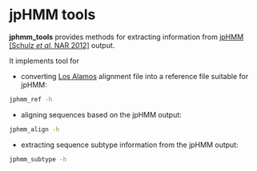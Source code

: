 # jpHMM tools

__jphmm_tools__ provides methods for extracting information 
from [jpHMM](http://jphmm.gobics.de) [[Schulz *et al.* NAR 2012]](https://academic.oup.com/nar/article/40/W1/W193/1073895) output.

It implements tool for
* converting [Los Alamos](https://www.hiv.lanl.gov/content/sequence/HIV/mainpage.html) alignment file
into a reference file suitable for jpHMM:
```bash
jphmm_ref -h
```
* aligning sequences based on the jpHMM output:
```bash
jphmm_align -h
```
* extracting sequence subtype information from the jpHMM output:
```bash
jphmm_subtype -h
```
